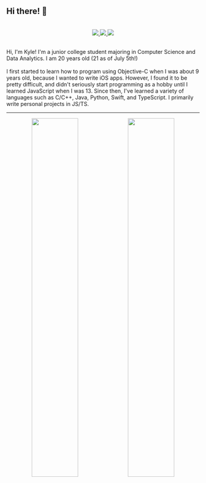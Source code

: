 ## Hi there! 👋
<br>
<div align="center">
  <a href="https://discord.com/users/254814547326533632">
    <img src="https://img.shields.io/static/v1?label=Discord&message=soda%230001&style=for-the-badge&color=5865f2" />
  </a>
    <a href="https://twitter.com/kylespadaro">
    <img src="https://img.shields.io/static/v1?label=Twitter&message=@kylespadaro&style=for-the-badge&color=1d9bf0" />
  </a>
    <a href="https://soda.gg">
    <img src="https://img.shields.io/static/v1?label=My Website&message=soda.gg&style=for-the-badge&color=e6e6e6" />
  </a>
 </div>
 <br>

Hi, I'm Kyle! I'm a junior college student majoring in Computer Science and Data Analytics. I am 20 years old (21 as of July 5th!)
<br>
<br>
I first started to learn how to program using Objective-C when I was about 9 years old, because I wanted to write iOS apps. However, I found it to be pretty difficult, and didn't seriously start programming as a hobby until I learned JavaScript when I was 13. Since then, I've learned a variety of languages such as C/C++, Java, Python, Swift, and TypeScript. I primarily write personal projects in JS/TS.

---

<div align="center">
  <img width="49%" src="https://github-readme-stats.vercel.app/api?username=kylespadaro&show_icons=true&count_private=true&theme=radical&title_color=4abee7&text_color=ffffff&icon_color=4abee7&bg_color=0d1117&hide_border=true&custom_title=My%20GitHub%20Stats" />
  <img width="49%" src="https://github-readme-stats.vercel.app/api/top-langs?username=kylespadaro&show_icons=true&theme=radical&title_color=4abee7&text_color=ffffff&icon_color=4abee7&&hide_border=true&bg_color=0d1117&layout=compact" />
</div>
